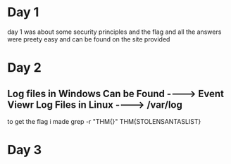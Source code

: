 # Day 1 
day 1 was about some security principles and the flag and all the answers were preety easy and can be found on the site provided
# Day 2
Log files in Windows Can be Found ----> Event Viewr
Log Files in Linux ----> /var/log
----
to get the flag i made grep -r "THM{}"
THM{STOLENSANTASLIST}
# Day 3
